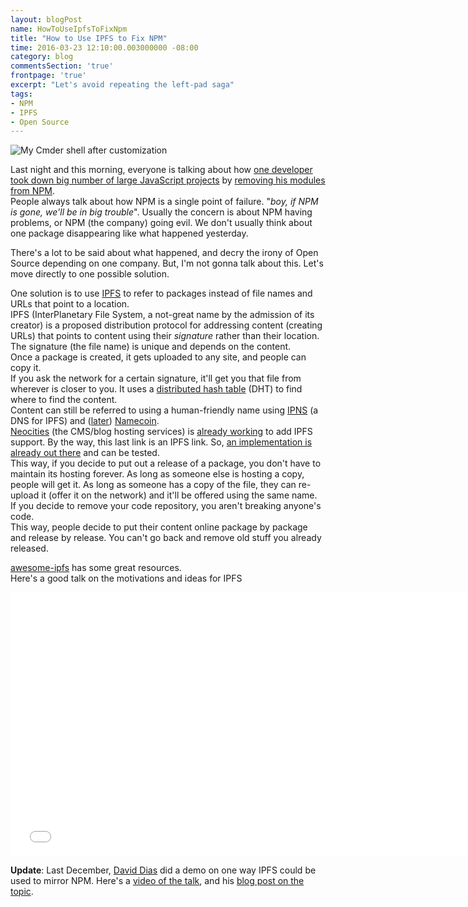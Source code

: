 ```yaml
---
layout: blogPost
name: HowToUseIpfsToFixNpm
title: "How to Use IPFS to Fix NPM"
time: 2016-03-23 12:10:00.003000000 -08:00
category: blog
commentsSection: 'true'
frontpage: 'true'
excerpt: "Let's avoid repeating the left-pad saga"
tags: 
- NPM
- IPFS
- Open Source
---
```


<img class="imageInCenter" title="My Cmder shell after customization" src="{{ site.imgFolder_blog }}{{ page.name }}/ipfs-npm.png">

Last night and this morning, everyone is talking about how [one developer took down big number of large JavaScript projects](http://www.theregister.co.uk/2016/03/23/npm_left_pad_chaos/) by [removing his modules from NPM](https://medium.com/@azerbike/i-ve-just-liberated-my-modules-9045c06be67c#.z1pjotygm).  
People always talk about how NPM is a single point of failure. "*boy, if NPM is gone, we'll be in big trouble*". Usually the concern is about NPM having problems, or NPM (the company) going evil. We don't usually think about one package disappearing like what happened yesterday.  
  
There's a lot to be said about what happened, and decry the irony of Open Source depending on one company. But, I'm not gonna talk about this. Let's move directly to one possible solution.  
  
One solution is to use [IPFS](http://ipfs.io/) to refer to packages instead of file names and URLs that point to a location.  
IPFS (InterPlanetary File System, a not-great name by the admission of its creator) is a proposed distribution protocol for addressing content (creating URLs) that points to content using their *signature* rather than their location. The signature (the file name) is unique and depends on the content.  
Once a package is created, it gets uploaded to any site, and people can copy it.  
If you ask the network for a certain signature, it'll get you that file from wherever is closer to you. It uses a [distributed hash table](https://en.wikipedia.org/wiki/Distributed_hash_table) (DHT) to find where to find the content.  
Content can still be referred to using a human-friendly name using [IPNS](https://github.com/ipfs/examples/tree/master/examples/ipns) (a DNS for IPFS) and ([later](https://github.com/ipfs/notes/issues/41)) [Namecoin](http://namecoin.info/).  
[Neocities](https://neocities.org/) (the CMS/blog hosting services) is [already working](https://ipfs.io/ipfs/QmNhFJjGcMPqpuYfxL62VVB9528NXqDNMFXiqN5bgFYiZ1/its-time-for-the-permanent-web.html) to add IPFS support. By the way, this last link is an IPFS link. So, [an implementation is already out there](https://github.com/ipfs/go-ipfs) and can be tested.  
This way, if you decide to put out a release of a package, you don't have to maintain its hosting forever. As long as someone else is hosting a copy, people will get it. As long as someone has a copy of the file, they can re-upload it (offer it on the network) and it'll be offered using the same name.  
If you decide to remove your code repository, you aren't breaking anyone's code.  
This way, people decide to put their content online package by package and release by release. You can't go back and remove old stuff you already released.   

[awesome-ipfs](https://github.com/ipfs/awesome-ipfs) has some great resources.   
Here's a good talk on the motivations and ideas for IPFS  
  
<iframe width="750" height="422" src="//www.youtube.com/embed/HUVmypx9HGI" frameborder="0" allowfullscreen></iframe>
  
**Update**: Last December, [David Dias](https://twitter.com/daviddiasfront) did a demo on one way IPFS could be used to mirror NPM. Here's a [video of the talk](https://www.youtube.com/watch?v=-S-Tc7Gl8FM), and his [blog post on the topic](http://blog.daviddias.me/2015/12/08/stellar-module-management).  
